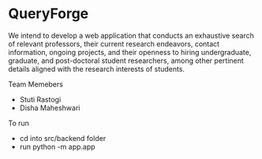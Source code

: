 # QueryForge
We intend to develop a web application that conducts an exhaustive search of relevant professors, their current research endeavors, contact information, ongoing projects, and their openness to hiring undergraduate, graduate, and post-doctoral student researchers, among other pertinent details aligned with the research interests of students. 

Team Memebers

* Stuti Rastogi
* Disha Maheshwari

To run
* cd into src/backend folder
* run python -m app.app